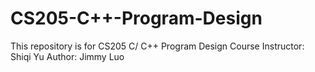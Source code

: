 # CS205-C++-Program-Design
This repository is for CS205 C/ C++ Program Design 
Course Instructor: Shiqi Yu
Author: Jimmy Luo
